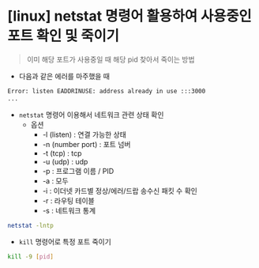 # [linux] netstat 명령어 활용하여 사용중인 포트 확인 및 죽이기

> 이미 해당 포트가 사용중일 때 해당 pid 찾아서 죽이는 방법

- 다음과 같은 에러를 마주했을 때

```bash
Error: listen EADDRINUSE: address already in use :::3000
...
```

- `netstat` 명령어 이용해서 네트워크 관련 상태 확인
  - 옵션
    - -l (listen) : 연결 가능한 상태
    - -n (number port) : 포트 넘버
    - -t (tcp) : tcp
    - -u (udp) : udp
    - -p : 프로그램 이름 / PID
    - -a : 모두
    - -i : 이더넷 카드별 정상/에러/드랍 송수신 패킷 수 확인
    - -r : 라우팅 테이블
    - -s : 네트워크 통계

```bash
netstat -lntp
```

- `kill` 명령어로 특정 포트 죽이기

```bash
kill -9 [pid]
```

